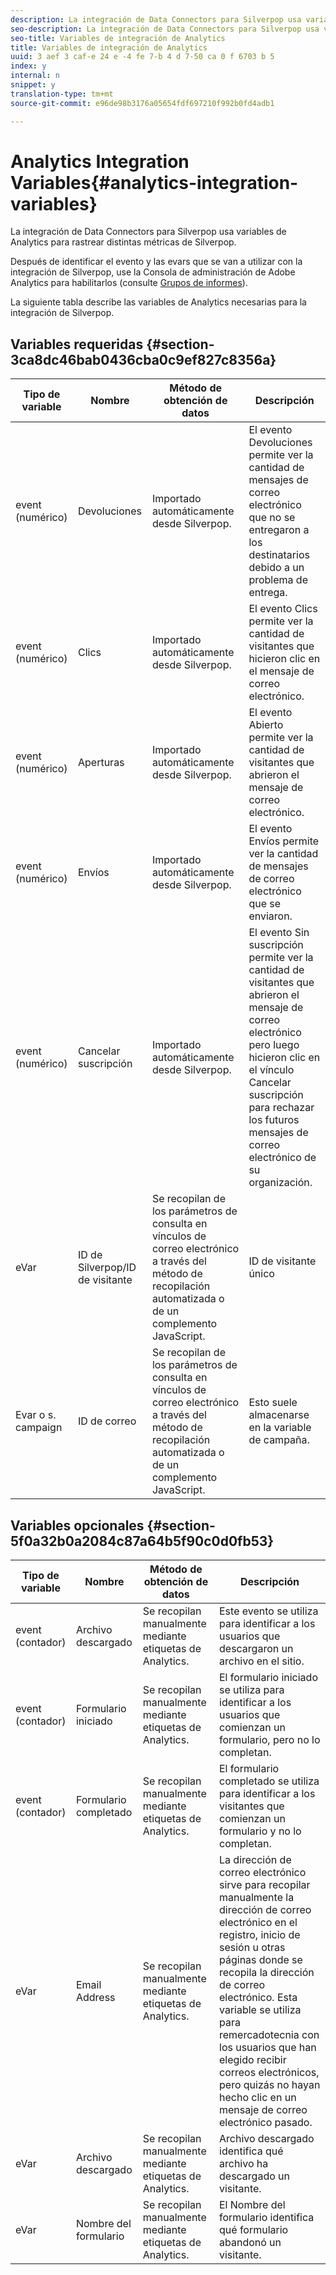 ```yaml
---
description: La integración de Data Connectors para Silverpop usa variables de Analytics para rastrear distintas métricas de Silverpop.
seo-description: La integración de Data Connectors para Silverpop usa variables de Analytics para rastrear distintas métricas de Silverpop.
seo-title: Variables de integración de Analytics
title: Variables de integración de Analytics
uuid: 3 aef 3 caf-e 24 e -4 fe 7-b 4 d 7-50 ca 0 f 6703 b 5
index: y
internal: n
snippet: y
translation-type: tm+mt
source-git-commit: e96de98b3176a05654fdf697210f992b0fd4adb1

---
```



# Analytics Integration Variables{#analytics-integration-variables}

La integración de Data Connectors para Silverpop usa variables de Analytics para rastrear distintas métricas de Silverpop.

Después de identificar el evento y las evars que se van a utilizar con la integración de Silverpop, use la Consola de administración de Adobe Analytics para habilitarlos (consulte [Grupos de informes](http://microsite.omniture.com/t2/help/en_US/reference/index.html?f=report_suites_admin)).

La siguiente tabla describe las variables de Analytics necesarias para la integración de Silverpop.

## Variables requeridas {#section-3ca8dc46bab0436cba0c9ef827c8356a}

| Tipo de variable | Nombre  | Método de obtención de datos | Descripción |
|---|---|---|---|
| event (numérico) | Devoluciones | Importado automáticamente desde Silverpop. | El evento Devoluciones permite ver la cantidad de mensajes de correo electrónico que no se entregaron a los destinatarios debido a un problema de entrega. |
| event (numérico) | Clics | Importado automáticamente desde Silverpop. | El evento Clics permite ver la cantidad de visitantes que hicieron clic en el mensaje de correo electrónico. |
| event (numérico) | Aperturas | Importado automáticamente desde Silverpop. | El evento Abierto permite ver la cantidad de visitantes que abrieron el mensaje de correo electrónico. |
| event (numérico) | Envíos | Importado automáticamente desde Silverpop. | El evento Envíos permite ver la cantidad de mensajes de correo electrónico que se enviaron. |
| event (numérico) | Cancelar suscripción | Importado automáticamente desde Silverpop. | El evento Sin suscripción permite ver la cantidad de visitantes que abrieron el mensaje de correo electrónico pero luego hicieron clic en el vínculo Cancelar suscripción para rechazar los futuros mensajes de correo electrónico de su organización. |
| eVar | ID de Silverpop/ID de visitante | Se recopilan de los parámetros de consulta en vínculos de correo electrónico a través del método de recopilación automatizada o de un complemento JavaScript. | ID de visitante único |
| Evar o s. campaign | ID de correo | Se recopilan de los parámetros de consulta en vínculos de correo electrónico a través del método de recopilación automatizada o de un complemento JavaScript. | Esto suele almacenarse en la variable de campaña. |

## Variables opcionales {#section-5f0a32b0a2084c87a64b5f90c0d0fb53}

| Tipo de variable | Nombre  | Método de obtención de datos | Descripción |
|---|---|---|---|
| event (contador) | Archivo descargado | Se recopilan manualmente mediante etiquetas de Analytics. | Este evento se utiliza para identificar a los usuarios que descargaron un archivo en el sitio. |
| event (contador) | Formulario iniciado | Se recopilan manualmente mediante etiquetas de Analytics. | El formulario iniciado se utiliza para identificar a los usuarios que comienzan un formulario, pero no lo completan. |
| event (contador) | Formulario completado | Se recopilan manualmente mediante etiquetas de Analytics. | El formulario completado se utiliza para identificar a los visitantes que comienzan un formulario y no lo completan. |
| eVar | Email Address | Se recopilan manualmente mediante etiquetas de Analytics. | La dirección de correo electrónico sirve para recopilar manualmente la dirección de correo electrónico en el registro, inicio de sesión u otras páginas donde se recopila la dirección de correo electrónico. Esta variable se utiliza para remercadotecnia con los usuarios que han elegido recibir correos electrónicos, pero quizás no hayan hecho clic en un mensaje de correo electrónico pasado. |
| eVar | Archivo descargado | Se recopilan manualmente mediante etiquetas de Analytics. | Archivo descargado identifica qué archivo ha descargado un visitante. |
| eVar | Nombre del formulario | Se recopilan manualmente mediante etiquetas de Analytics. | El Nombre del formulario identifica qué formulario abandonó un visitante. |

